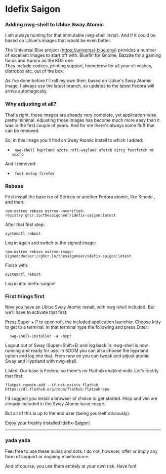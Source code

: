 # Idefix Saigon

### Adding nwg-shell to Ublue Sway Atomic

I am always hunting for that immutable nwg-shell install. And if it could be based on Ublue's images that would be even better.

The Universal Blue project (https://universal-blue.org/) provides a number of excellent images to start off with. Bluefin for Gnome, Bazzite for a gaming focus and Aurora as the KDE one.  
They include codecs, printing support, homebrew for all your cli wishes, distrobox etc. out of the box. 

As i've done before I'll roll my own then, based on Ublue's Sway Atomic image. I always use the latest branch, so updates to the latest Fedora will arrive automagically.

### Why adjusting at all?

That's right, those images are already very complete, yet application-wise pretty minimal. Adjusting those images has become much more easy than it was in the first couple of years. And for me there's always some fluff that can be removed.

So, in this image you'll find an Sway Atomic install to which I added:

  -      nwg-shell hyprland azote rofi-wayland afetch kitty fastfetch mc micro

And I removed:

  -      foot nvtop firefox
### Rebase

First install the base iso of Sericea or another Fedora atomic, like Kinoite , and then:

    rpm-ostree rebase ostree-unverified-registry:ghcr.io/thesaigoneer/idefix-saigon:latest

After that first step:

    systemctl reboot

Log in again and switch to the signed image:

    rpm-ostree rebase ostree-image-signed:docker://ghcr.io/thesaigoneer/idefix-saigon:latest

Finish with:

    systemctl reboot
    
Log in into idefix-saigon!

### First things first

Now you have an Ublue Sway Atomic install, with nwg-shell included. But we'll have to activate that first:

Press Super + P to open rofi, the included application launcher. Choose kitty to get to a terminal. In that terminal type the following and press Enter:

      nwg-shell-installer -a -hypr

Logout out of Sway (Super+Shift+E) and log back in: nwg-shell is now running and ready for use. In SDDM you can also choose the hyprland option and log into that. From now on you can tweak and adjust atomic Sway and Hyprland with nwg-shell. 

Listen. Our base is Fedora, so there's no Flathub enabled ootb. Let's rectify that first:

    flatpak remote-add --if-not-exists flathub https://dl.flathub.org/repo/flathub.flatpakrepo 
    
I'd suggest you install a browser of choice to get started. Htop and vim are already included in the Sway Atomic base image.

But all of this is up to the end user (being yourself obviously).

Enjoy your freshly installed Idefix-Saigon!

--------------
### yada yada

Feel free to use these builds and dots. I do not, however, offer or imply any form of support or ongoing maintenance. 

And of course, you use them entirely at your own risk. Have fun!




